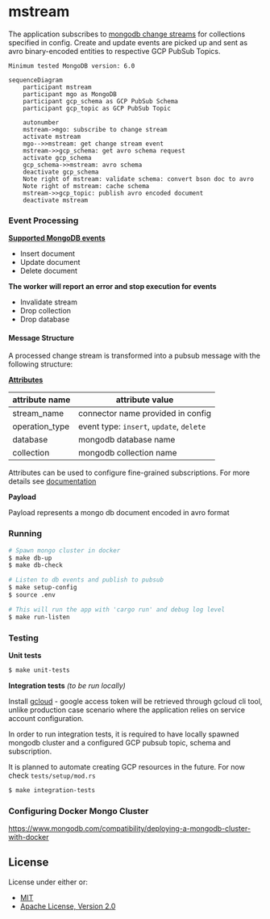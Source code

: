 mstream
===

The application subscribes to [mongodb change streams](https://www.mongodb.com/docs/manual/changeStreams/) for collections specified in config.
Create and update events are picked up and sent as avro binary-encoded entities to respective GCP PubSub Topics.

`Minimum tested MongoDB version: 6.0`

```mermaid
sequenceDiagram
    participant mstream
    participant mgo as MongoDB
    participant gcp_schema as GCP PubSub Schema
    participant gcp_topic as GCP PubSub Topic

    autonumber
    mstream->mgo: subscribe to change stream
    activate mstream
    mgo-->>mstream: get change stream event
    mstream->>gcp_schema: get avro schema request
    activate gcp_schema
    gcp_schema->>mstream: avro schema
    deactivate gcp_schema
    Note right of mstream: validate schema: convert bson doc to avro
    Note right of mstream: cache schema
    mstream->>gcp_topic: publish avro encoded document
    deactivate mstream
```

### Event Processing

**[Supported MongoDB events](https://www.mongodb.com/docs/v6.0/reference/change-events/)**
* Insert document
* Update document
* Delete document

**The worker will report an error and stop execution for events**
* Invalidate stream
* Drop collection
* Drop database

#### Message Structure

A processed change stream is transformed into a pubsub message with the following structure:

**[Attributes](https://cloud.google.com/pubsub/docs/publisher#using-attributes)**

attribute name | attribute value
---------------| ----------------
stream_name    | connector name provided in config
operation_type | event type: `insert`, `update`, `delete`
database       | mongodb database name
collection     | mongodb collection name

Attributes can be used to configure fine-grained subscriptions. For more details see [documentation](https://cloud.google.com/pubsub/docs/subscription-message-filter#filtering_syntax)

**Payload**

Payload represents a mongo db document encoded in avro format

### Running

```sh
# Spawn mongo cluster in docker
$ make db-up
$ make db-check

# Listen to db events and publish to pubsub
$ make setup-config
$ source .env

# This will run the app with 'cargo run' and debug log level
$ make run-listen
```

### Testing

**Unit tests**

```sh
$ make unit-tests
```

**Integration tests** _(to be run locally)_

Install [gcloud](https://cloud.google.com/sdk/docs/install) - google access token will be retrieved through gcloud cli tool, unlike production case scenario where the application relies on service account configuration.

In order to run integration tests, it is required to have locally spawned mongodb cluster
and a configured GCP pubsub topic, schema and subscription.

It is planned to automate creating GCP resources in the future. For now check `tests/setup/mod.rs`

```sh
$ make integration-tests
```

### Configuring Docker Mongo Cluster
https://www.mongodb.com/compatibility/deploying-a-mongodb-cluster-with-docker

## License

License under either or:

* [MIT](LICENSE-MIT)
* [Apache License, Version 2.0](LICENSE-APACHE)

